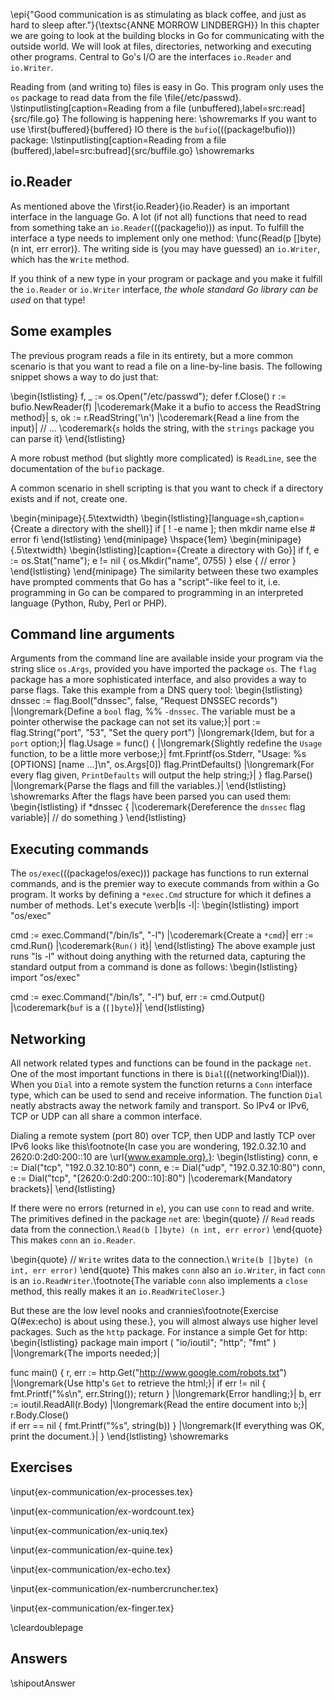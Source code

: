 \epi{"Good communication is as stimulating as black coffee, and just as hard
to sleep after."}{\textsc{ANNE MORROW LINDBERGH}}
In this chapter we are going to look at the building blocks in Go for 
communicating with the outside world. We will look at files, directories, networking
and executing other programs. Central to Go's I/O are the interfaces `io.Reader`
and `io.Writer`.

Reading from (and writing to) files is easy in Go. This program
only uses the `os` package to read data from the file \file{/etc/passwd}.
\lstinputlisting[caption=Reading from a file (unbuffered),label=src:read]{src/file.go}
The following is happening here:
\showremarks
If you want to use \first{buffered}{buffered} IO there is the
`bufio`(((package!bufio))) package:
\lstinputlisting[caption=Reading from a file (buffered),label=src:bufread]{src/buffile.go}
\showremarks

## io.Reader
As mentioned above the \first{io.Reader}{io.Reader} is an important interface in the language Go. A lot
(if not all) functions that need to read from something take an `io.Reader`(((package!io)))
as input. To fulfill the interface a type needs to implement only one method: \func{Read(p []byte) (n
int, err error)}. The writing side is (you may have guessed) an `io.Writer`, which has
the `Write` method.

If you think of a new type in your program or package and you make it fulfill the `io.Reader`
or `io.Writer` interface, *the whole standard Go library can be used* on that type!

## Some examples
The previous program reads a file in its entirety, but a more common scenario is that
you want to read a file on a line-by-line basis. The following snippet shows a way
to do just that:

\begin{lstlisting}
f, _ := os.Open("/etc/passwd"); defer f.Close()
r := bufio.NewReader(f) |\coderemark{Make it a bufio to access the ReadString method}|
s, ok := r.ReadString('\n') |\coderemark{Read a line from the input}|
// ... \coderemark{`s` holds the string, with the `strings` package you can parse it}
\end{lstlisting}

A more robust method (but slightly more complicated) is `ReadLine`, see the documentation
of the `bufio` package.

A common scenario in shell scripting is that you want to check if a directory
exists and if not, create one. 

\begin{minipage}{.5\textwidth}
\begin{lstlisting}[language=sh,caption={Create a directory with the shell}]
if [ ! -e name ]; then
    mkdir name
else
    # error
fi
\end{lstlisting}
\end{minipage}
\hspace{1em}
\begin{minipage}{.5\textwidth}
\begin{lstlisting}[caption={Create a directory with Go}]
if f, e := os.Stat("name"); e != nil {
    os.Mkdir("name", 0755)
} else {
    // error
}
\end{lstlisting}
\end{minipage}
The similarity between these two examples have prompted comments that Go has a
"script"-like feel to it, i.e. programming in Go can be compared to programming in
an interpreted language (Python, Ruby, Perl or PHP).

## Command line arguments

Arguments from the command line are available inside your program via
the string slice `os.Args`, provided you have imported the package
`os`. The `flag` package has a more sophisticated
interface, and also provides a way to parse flags. Take this example
from a DNS query tool:
\begin{lstlisting}
dnssec := flag.Bool("dnssec", false, "Request DNSSEC records") |\longremark{Define a `bool` flag, %%
`-dnssec`. The variable must be a pointer otherwise the package can not set its value;}|
port := flag.String("port", "53", "Set the query port")      |\longremark{Idem, but for a `port` option;}|
flag.Usage = func() {   |\longremark{Slightly redefine the `Usage` function, to be a little more verbose;}|
    fmt.Fprintf(os.Stderr, "Usage: %s [OPTIONS] [name ...]\n", os.Args[0])
    flag.PrintDefaults() |\longremark{For every flag given, `PrintDefaults` will output the help string;}|
}
flag.Parse()   |\longremark{Parse the flags and fill the variables.}|
\end{lstlisting}
\showremarks
After the flags have been parsed you can used them:
\begin{lstlisting}
if *dnssec {    |\coderemark{Dereference the `dnssec` flag variable}|
    // do something
}
\end{lstlisting}

## Executing commands
The `os/exec`(((package!os/exec))) package has functions to run external commands, and is the premier way to
execute commands from within a Go program. It works by defining a `*exec.Cmd` structure for which it
defines a number of methods.
Let's execute \verb|ls -l|:
\begin{lstlisting}
import "os/exec"

cmd := exec.Command("/bin/ls", "-l")    |\coderemark{Create a `*cmd`}|
err := cmd.Run()                        |\coderemark{`Run()` it}|
\end{lstlisting}
The above example just runs "ls -l" without doing anything with the returned data,
capturing the standard output from a command is done as follows:
\begin{lstlisting}
import "os/exec"

cmd := exec.Command("/bin/ls", "-l")
buf, err := cmd.Output()                 |\coderemark{`buf` is a (`[]byte`)}|
\end{lstlisting}

## Networking
All network related types and functions can be found in the package `net`. One of the
most important functions in there is `Dial`(((networking!Dial))). When you `Dial`
into a remote system the function returns a `Conn` interface type, which can be used
to send and receive information. The function `Dial` neatly abstracts away the network
family and transport. So IPv4 or IPv6, TCP or UDP can all share a common interface. 

Dialing a remote system (port 80) over TCP, then UDP and lastly TCP over IPv6 looks
like this\footnote{In case
you are wondering, 192.0.32.10 and 2620:0:2d0:200::10 are \url{www.example.org}.}:
\begin{lstlisting}
conn, e := Dial("tcp", "192.0.32.10:80")
conn, e := Dial("udp", "192.0.32.10:80")
conn, e := Dial("tcp", "[2620:0:2d0:200::10]:80") |\coderemark{Mandatory brackets}|
\end{lstlisting}

If there were no errors (returned in `e`), you can use `conn` to read and write.
The primitives defined in the package `net` are:
\begin{quote}
// `Read` reads data from the connection.\\
`Read(b []byte) (n int, err error)`
\end{quote}
This makes `conn` an `io.Reader`.

\begin{quote}
// `Write` writes data to the connection.\\
`Write(b []byte) (n int, err error)`
\end{quote}
This makes `conn` also an `io.Writer`, in fact `conn` is an
`io.ReadWriter`.\footnote{The variable `conn` also implements a `close` method, this really makes
it an `io.ReadWriteCloser`.}

But these are the low level nooks and crannies\footnote{Exercise Q(#ex:echo) is about using
these.}, you will almost always use higher level packages.
Such as the `http` package. For instance a simple Get for http:
\begin{lstlisting}
package main
import ( "io/ioutil"; "http"; "fmt" ) |\longremark{The imports needed;}|

func main() {
        r, err := http.Get("http://www.google.com/robots.txt") |\longremark{Use http's `Get` to retrieve the html;}|
        if err != nil { fmt.Printf("%s\n", err.String()); return } |\longremark{Error handling;}|
        b, err := ioutil.ReadAll(r.Body)    |\longremark{Read the entire document into `b`;}|
        r.Body.Close()  
        if err == nil { fmt.Printf("%s", string(b)) } |\longremark{If everything was OK, print the document.}|
}
\end{lstlisting}
\showremarks

## Exercises
\input{ex-communication/ex-processes.tex}

\input{ex-communication/ex-wordcount.tex}

\input{ex-communication/ex-uniq.tex}

\input{ex-communication/ex-quine.tex}

\input{ex-communication/ex-echo.tex}

\input{ex-communication/ex-numbercruncher.tex}

\input{ex-communication/ex-finger.tex}

\cleardoublepage
## Answers
\shipoutAnswer
